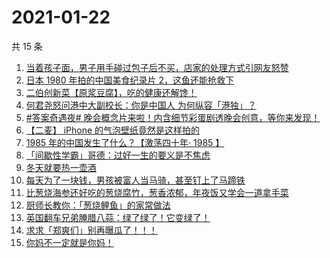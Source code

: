 # 2021-01-22

共 15 条

<!-- BEGIN ZHIHUVIDEO -->
<!-- 最后更新时间 Fri Jan 22 2021 00:37:18 GMT+0800 (CST) -->
1. [当着孩子面，男子用手碰过包子后不买，店家的处理方式引网友怒赞](https://www.zhihu.com/zvideo/1335256485148700672)
1. [日本 1980 年拍的中国美食纪录片 2，这鱼还能抢救下](https://www.zhihu.com/zvideo/1335452463189667840)
1. [二伯创新菜【原浆豆腐】，吃的健康还解馋！](https://www.zhihu.com/zvideo/1335625137275174912)
1. [何君尧怒问港中大副校长：你是中国人 为何纵容「港独」？](https://www.zhihu.com/zvideo/1335600167295782912)
1. [#答案奇遇夜# 晚会概念片来啦！内含细节彩蛋剧透晚会创意，等你来发现！](https://www.zhihu.com/zvideo/1335524479846850561)
1. [【二麦】 iPhone 的气泡壁纸竟然是这样拍的](https://www.zhihu.com/zvideo/1335549896611950592)
1. [1985 年的中国发生了什么？【激荡四十年· 1985 】](https://www.zhihu.com/zvideo/1335612585198940160)
1. [「间歇性学霸」哥德：过好一生的要义是不焦虑](https://www.zhihu.com/zvideo/1335546804226740224)
1. [冬天就要热一壶酒](https://www.zhihu.com/zvideo/1335628263730024448)
1. [每天为了一块钱，男孩被富人当马骑，甚至钉上了马蹄铁](https://www.zhihu.com/zvideo/1334793899341336576)
1. [比葱烧海参还好吃的葱烧腐竹，葱香浓郁，年夜饭又学会一道拿手菜](https://www.zhihu.com/zvideo/1335523692655841280)
1. [厨师长教你：「葱烧鲤鱼」的家常做法](https://www.zhihu.com/zvideo/1335533941554774016)
1. [英国翻车兄弟腌腊八蒜：绿了绿了！它变绿了！](https://www.zhihu.com/zvideo/1335297955184283648)
1. [求求「郑爽们」别再曝瓜了！！！](https://www.zhihu.com/zvideo/1335713359580975104)
1. [你妈不一定就是你妈！](https://www.zhihu.com/zvideo/1335664820482109440)
<!-- END ZHIHUVIDEO -->
